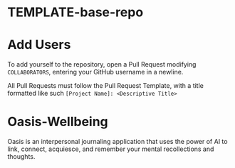 # TEMPLATE-base-repo

# Add Users

To add yourself to the repository, open a Pull Request modifying `COLLABORATORS`, entering your GitHub username in a newline.

All Pull Requests must follow the Pull Request Template, with a title formatted like such `[Project Name]: <Descriptive Title>`

# Oasis-Wellbeing

Oasis is an interpersonal journaling application that uses the power of AI to link, connect, acquiesce, and remember your mental recollections and thoughts.

